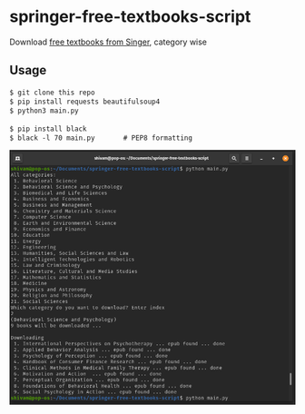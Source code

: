 # springer-free-textbooks-script

Download [free textbooks from Singer](https://www.springernature.com/gp/librarians/news-events/all-news-articles/industry-news-initiatives/free-access-to-textbooks-for-institutions-affected-by-coronaviru/17855960), category wise

## Usage
```
$ git clone this repo
$ pip install requests beautifulsoup4
$ python3 main.py

$ pip install black
$ black -l 70 main.py 		# PEP8 formatting
```
![Example usage of main.py](screenshot.png)